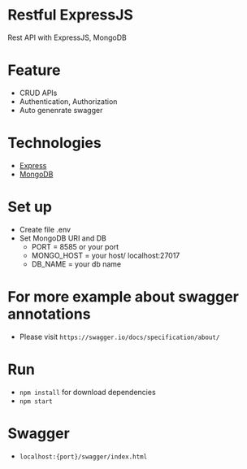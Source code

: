 # Restful ExpressJS
Rest API with ExpressJS, MongoDB

# Feature
* CRUD APIs
* Authentication, Authorization
* Auto genenrate swagger

# Technologies
* [Express](https://expressjs.com/)
* [MongoDB](https://www.mongodb.com)

# Set up
* Create file .env
* Set MongoDB URI and DB
  - PORT = 8585 or your port
  - MONGO_HOST = your host/ localhost:27017
  - DB_NAME = your db name
  
# For more example about swagger annotations
* Please visit `https://swagger.io/docs/specification/about/`
# Run
* `npm install` for download dependencies
* `npm start`

# Swagger
* `localhost:{port}/swagger/index.html`

